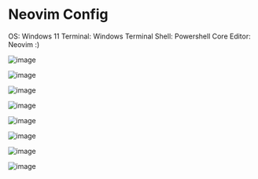 # Neovim Config

OS: Windows 11
Terminal: Windows Terminal
Shell: Powershell Core
Editor: Neovim :)

![image](https://user-images.githubusercontent.com/59997405/208242383-16746991-f510-4290-ab1a-8f306f0889ae.png)

![image](https://user-images.githubusercontent.com/59997405/208242393-903fd676-102b-473c-bd1b-5298423c83f4.png)

![image](https://user-images.githubusercontent.com/59997405/208242400-ee525080-8e4d-4b23-b50f-4266ea488bda.png)

![image](https://user-images.githubusercontent.com/59997405/208308028-8ca40ca5-9e4d-425a-9100-5b692e3b4e36.png)

![image](https://user-images.githubusercontent.com/59997405/208308050-0476b321-8883-4416-9bfd-cd033e07be25.png)

![image](https://user-images.githubusercontent.com/59997405/208308091-402b9238-a804-4229-bc31-f800a2b49643.png)

![image](https://user-images.githubusercontent.com/59997405/208308113-3ecfd34e-0fa4-455d-b2d6-c986dfcd42c9.png)

![image](https://user-images.githubusercontent.com/59997405/208308312-c5c14c4b-53c0-4a3b-a1ce-8403020be06c.png)
